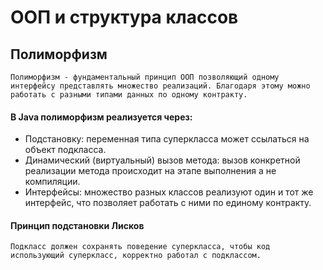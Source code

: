 # ООП и структура классов

## Полиморфизм

```
Полиморфизм - фундаментальный принцип ООП позволяющий одному интерфейсу представлять множество реализаций. Благодаря этому можно работать с разными типами данных по одному контракту.
```

#### В Java полиморфизм реализуется через:
* Подстановку: переменная типа суперкласса может ссылаться на объект подкласса.
* Динамический (виртуальный) вызов метода: вызов конкретной реализации метода происходит на этапе выполнения а не компиляции.
* Интерфейсы: множество разных классов реализуют один и тот же интерфейс, что позволяет работать с ними по единому контракту.

#### Принцип подстановки Лисков
```
Подкласс должен сохранять поведение суперкласса, чтобы код использующий суперкласс, корректно работал с подклассом.
```

    